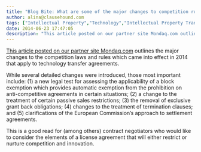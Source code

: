 ```yaml
---
title: "Blog Bite: What are some of the major changes to competition rules applicable to technology transfer agreements?"
author: alina@clausehound.com
tags: ["Intellectual Property","Technology","Intellectual Property Transfer","Termination Agreement","IP Transfer","Blog Bites","Mondaq","UK"]
date: 2014-06-23 17:47:05
description: "This article posted on our partner site Mondaq.com outlines the major changes to the competition laws and rules which came into effect in 2014 that apply to technology transfer agreements."
---
```


[This article posted on our partner site Mondaq.com](http://www.mondaq.com/x/322450/Licensing+Syndication/The+New+Competition+Regime+For+Technology+Transfer+Agreements) outlines the major changes to the competition laws and rules which came into effect in 2014 that apply to technology transfer agreements.

While several detailed changes were introduced, those most important include: (1) a new legal test for assessing the applicability of a block exemption which provides automatic exemption from the prohibition on anti-competitive agreements in certain situations; (2) a change to the treatment of certain passive sales restrictions; (3) the removal of exclusive grant back obligations; (4) changes to the treatment of termination clauses; and (5) clarifications of the European Commission’s approach to settlement agreements.

This is a good read for (among others) contract negotiators who would like to consider the elements of a license agreement that will either restrict or nurture competition and innovation.
